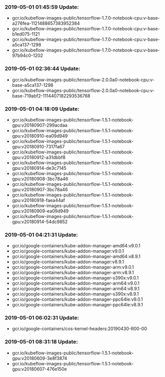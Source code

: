 ### 2019-05-01 01:45:59 Update:

- gcr.io/kubeflow-images-public/tensorflow-1.7.0-notebook-cpu:v-base-a276fea-1121488657383952384
- gcr.io/kubeflow-images-public/tensorflow-1.7.0-notebook-cpu:v-base-b1ed075-1121
- gcr.io/kubeflow-images-public/tensorflow-1.7.0-notebook-cpu:v-base-a5ca137-1298
- gcr.io/kubeflow-images-public/tensorflow-1.7.0-notebook-cpu:v-base-97b94c0-1202
### 2019-05-01 02:36:44 Update:

- gcr.io/kubeflow-images-public/tensorflow-2.0.0a0-notebook-cpu:v-base-a5ca137-1298
- gcr.io/kubeflow-images-public/tensorflow-2.0.0a0-notebook-cpu:v-base-719abf2-1114407182293536768
### 2019-05-01 04:18:09 Update:

- gcr.io/kubeflow-images-public/tensorflow-1.5.1-notebook-gpu:v20180907-299acdaa
- gcr.io/kubeflow-images-public/tensorflow-1.5.1-notebook-gpu:v20180910-ea09d949
- gcr.io/kubeflow-images-public/tensorflow-1.5.1-notebook-gpu:v20180910-7317fa67
- gcr.io/kubeflow-images-public/tensorflow-1.5.1-notebook-gpu:v20180912-a31dbbf8
- gcr.io/kubeflow-images-public/tensorflow-1.5.1-notebook-gpu:v20180914-de3c7145
- gcr.io/kubeflow-images-public/tensorflow-1.5.1-notebook-gpu:v20180908-3bc78a46
- gcr.io/kubeflow-images-public/tensorflow-1.5.1-notebook-gpu:v20180907-3bc78a46
- gcr.io/kubeflow-images-public/tensorflow-1.5.1-notebook-gpu:v20180918-faea44af
- gcr.io/kubeflow-images-public/tensorflow-1.5.1-notebook-gpu:v20180909-ea09d949
- gcr.io/kubeflow-images-public/tensorflow-1.5.1-notebook-gpu:v20180914-54dc9852
### 2019-05-01 04:21:31 Update:

- gcr.io/google-containers/kube-addon-manager-amd64:v9.0.1
- gcr.io/google-containers/kube-addon-manager:v9.0.1
- gcr.io/google-containers/kube-addon-manager-amd64:v8.9.1
- gcr.io/google-containers/kube-addon-manager:v8.9.1
- gcr.io/google-containers/kube-addon-manager-arm:v9.0.1
- gcr.io/google-containers/kube-addon-manager-arm:v8.9.1
- gcr.io/google-containers/kube-addon-manager-s390x:v9.0.1
- gcr.io/google-containers/kube-addon-manager-arm64:v9.0.1
- gcr.io/google-containers/kube-addon-manager-arm64:v8.9.1
- gcr.io/google-containers/kube-addon-manager-s390x:v8.9.1
- gcr.io/google-containers/kube-addon-manager-ppc64le:v9.0.1
- gcr.io/google-containers/kube-addon-manager-ppc64le:v8.9.1
### 2019-05-01 06:02:31 Update:

- gcr.io/google-containers/cos-kernel-headers:20190430-R00-00
### 2019-05-01 08:31:18 Update:

- gcr.io/kubeflow-images-public/tensorflow-1.5.1-notebook-gpu:v20180609-3e8f3874
- gcr.io/kubeflow-images-public/tensorflow-1.5.1-notebook-gpu:v20180607-476e150e
